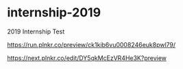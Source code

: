 # internship-2019
2019 Internship Test

https://run.plnkr.co/preview/ck1kib6vu0008246euk8pwl79/

https://next.plnkr.co/edit/DY5qkMcEzVR4He3K?preview



